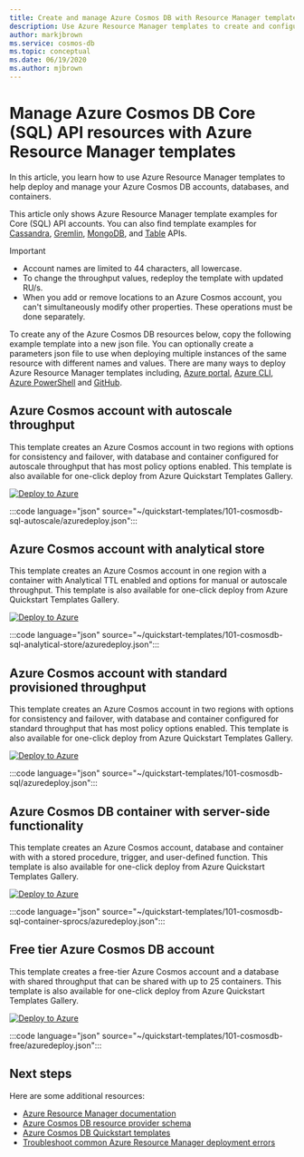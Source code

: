 ```yaml
---
title: Create and manage Azure Cosmos DB with Resource Manager templates
description: Use Azure Resource Manager templates to create and configure Azure Cosmos DB for Core (SQL) API 
author: markjbrown
ms.service: cosmos-db
ms.topic: conceptual
ms.date: 06/19/2020
ms.author: mjbrown
---
```


# Manage Azure Cosmos DB Core (SQL) API resources with Azure Resource Manager templates

In this article, you learn how to use Azure Resource Manager templates to help deploy and manage your Azure Cosmos DB accounts, databases, and containers.

This article only shows Azure Resource Manager template examples for Core (SQL) API accounts. You can also find template examples for [Cassandra](manage-cassandra-with-resource-manager.md), [Gremlin](manage-gremlin-with-resource-manager.md),
[MongoDB](manage-mongodb-with-resource-manager.md), and [Table](manage-table-with-resource-manager.md) APIs.

> [!IMPORTANT]
>
> * Account names are limited to 44 characters, all lowercase.
> * To change the throughput values, redeploy the template with updated RU/s.
> * When you add or remove locations to an Azure Cosmos account, you can't simultaneously modify other properties. These operations must be done separately.

To create any of the Azure Cosmos DB resources below, copy the following example template into a new json file. You can optionally create a parameters json file to use when deploying multiple instances of the same resource with different names and values. There are many ways to deploy Azure Resource Manager templates including, [Azure portal](../azure-resource-manager/templates/deploy-portal.md), [Azure CLI](../azure-resource-manager/templates/deploy-cli.md), [Azure PowerShell](../azure-resource-manager/templates/deploy-powershell.md) and [GitHub](../azure-resource-manager/templates/deploy-to-azure-button.md).

<a id="create-autoscale"></a>

## Azure Cosmos account with autoscale throughput

This template creates an Azure Cosmos account in two regions with options for consistency and failover, with database and container configured for autoscale throughput that has most policy options enabled. This template is also available for one-click deploy from Azure Quickstart Templates Gallery.

[![Deploy to Azure](https://aka.ms/deploytoazurebutton)](https://portal.azure.com/#create/Microsoft.Template/uri/https%3A%2F%2Fraw.githubusercontent.com%2FAzure%2Fazure-quickstart-templates%2Fmaster%2F101-cosmosdb-sql-autoscale%2Fazuredeploy.json)

:::code language="json" source="~/quickstart-templates/101-cosmosdb-sql-autoscale/azuredeploy.json":::

<a id="create-analytical-store"></a>

## Azure Cosmos account with analytical store

This template creates an Azure Cosmos account in one region with a container with Analytical TTL enabled and options for manual or autoscale throughput. This template is also available for one-click deploy from Azure Quickstart Templates Gallery.

[![Deploy to Azure](https://aka.ms/deploytoazurebutton)](https://portal.azure.com/#create/Microsoft.Template/uri/https%3A%2F%2Fraw.githubusercontent.com%2FAzure%2Fazure-quickstart-templates%2Fmaster%2F101-cosmosdb-sql-analytical-store%2Fazuredeploy.json)

:::code language="json" source="~/quickstart-templates/101-cosmosdb-sql-analytical-store/azuredeploy.json":::

<a id="create-manual"></a>

## Azure Cosmos account with standard provisioned throughput

This template creates an Azure Cosmos account in two regions with options for consistency and failover, with database and container configured for standard throughput that has most policy options enabled. This template is also available for one-click deploy from Azure Quickstart Templates Gallery.

[![Deploy to Azure](https://aka.ms/deploytoazurebutton)](https://portal.azure.com/#create/Microsoft.Template/uri/https%3A%2F%2Fraw.githubusercontent.com%2FAzure%2Fazure-quickstart-templates%2Fmaster%2F101-cosmosdb-sql%2Fazuredeploy.json)

:::code language="json" source="~/quickstart-templates/101-cosmosdb-sql/azuredeploy.json":::

<a id="create-sproc"></a>

## Azure Cosmos DB container with server-side functionality

This template creates an Azure Cosmos account, database and container with with a stored procedure, trigger, and user-defined function. This template is also available for one-click deploy from Azure Quickstart Templates Gallery.

[![Deploy to Azure](https://aka.ms/deploytoazurebutton)](https://portal.azure.com/#create/Microsoft.Template/uri/https%3A%2F%2Fraw.githubusercontent.com%2FAzure%2Fazure-quickstart-templates%2Fmaster%2F101-cosmosdb-sql-container-sprocs%2Fazuredeploy.json)

:::code language="json" source="~/quickstart-templates/101-cosmosdb-sql-container-sprocs/azuredeploy.json":::

<a id="free-tier"></a>

## Free tier Azure Cosmos DB account

This template creates a free-tier Azure Cosmos account and a database with shared throughput that can be shared with up to 25 containers. This template is also available for one-click deploy from Azure Quickstart Templates Gallery.

[![Deploy to Azure](https://aka.ms/deploytoazurebutton)](https://portal.azure.com/#create/Microsoft.Template/uri/https%3A%2F%2Fraw.githubusercontent.com%2FAzure%2Fazure-quickstart-templates%2Fmaster%2F101-cosmosdb-free%2Fazuredeploy.json)

:::code language="json" source="~/quickstart-templates/101-cosmosdb-free/azuredeploy.json":::

## Next steps

Here are some additional resources:

* [Azure Resource Manager documentation](/azure/azure-resource-manager/)
* [Azure Cosmos DB resource provider schema](/azure/templates/microsoft.documentdb/allversions)
* [Azure Cosmos DB Quickstart templates](https://azure.microsoft.com/resources/templates/?resourceType=Microsoft.Documentdb&pageNumber=1&sort=Popular)
* [Troubleshoot common Azure Resource Manager deployment errors](../azure-resource-manager/templates/common-deployment-errors.md)
